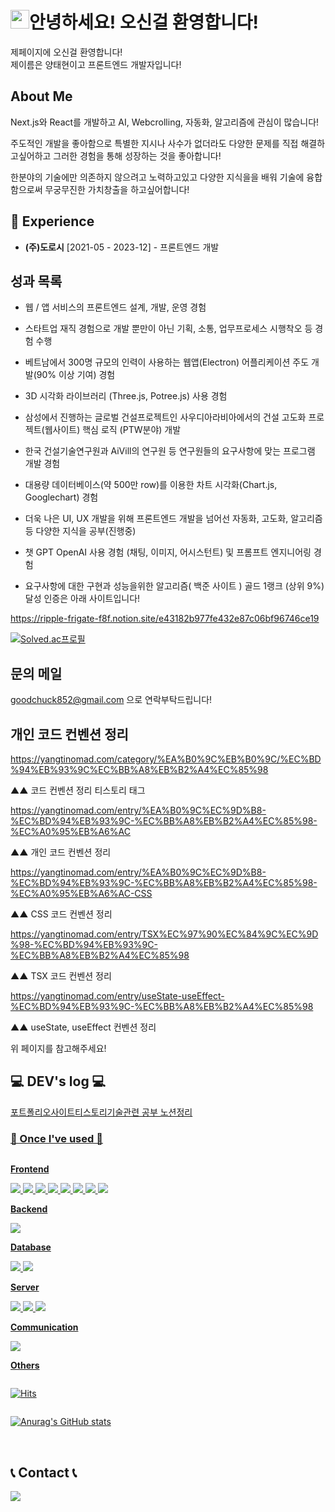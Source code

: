 <h1><img src="https://emojis.slackmojis.com/emojis/images/1531849430/4246/blob-sunglasses.gif?1531849430" width="30"/>안녕하세요! 오신걸 환영합니다!</h1>
<p>제페이지에 오신걸 환영합니다!</br> 제이름은 양태현이고 프론트엔드 개발자입니다!</p>

## About Me
Next.js와 React를 개발하고
AI, Webcrolling, 자동화, 알고리즘에 관심이 많습니다!

<p>주도적인 개발을 좋아함으로 특별한 지시나 사수가 없더라도 다양한 문제를 직접 해결하고싶어하고 그러한 경험을 통해 성장하는 것을 좋아합니다!</p>
<p>한분야의 기술에만 의존하지 않으려고 노력하고있고 다양한 지식을을 배워 기술에 융합함으로써 무궁무진한 가치창출을 하고싶어합니다!</p>

## 💼 Experience
- **(주)도로시** [2021-05 - 2023-12] - 프론트엔드 개발

## 성과 목록
- 웹 / 앱 서비스의 프론트엔드 설계, 개발, 운영 경험

- 스타트업 재직 경험으로 개발 뿐만이 아닌 기획, 소통, 업무프로세스 시행착오 등 경험 수행

- 베트남에서 300명 규모의 인력이 사용하는 웹앱(Electron) 어플리케이션 주도 개발(90% 이상 기여) 경험

- 3D 시각화 라이브러리 (Three.js, Potree.js) 사용 경험

- 삼성에서 진행하는 글로벌 건설프로젝트인 사우디아라비아에서의 건설 고도화 프로젝트(웹사이트) 핵심 로직 (PTW분야) 개발

- 한국 건설기술연구원과 AiVill의 연구원 등 연구원들의 요구사항에 맞는 프로그램 개발 경험

- 대용량 데이터베이스(약 500만 row)를 이용한 차트 시각화(Chart.js, Googlechart) 경험

- 더욱 나은 UI, UX 개발을 위해 프론트엔드 개발을 넘어선 자동화, 고도화, 알고리즘 등 다양한 지식을 공부(진행중)

- 챗 GPT OpenAI 사용 경험 (채팅, 이미지, 어시스턴트) 및 프롬프트 엔지니어링 경험

- 요구사항에 대한 구현과 성능을위한 알고리즘( 백준 사이트 ) 골드 1랭크 (상위 9%) 달성 인증은 아래 사이트입니다!

https://ripple-frigate-f8f.notion.site/e43182b977fe432e87c06bf96746ce19

[![Solved.ac프로필](http://mazassumnida.wtf/api/generate_badge?boj=y502100)](https://solved.ac/y502100)

## 문의 메일
goodchuck852@gmail.com 으로 연락부탁드립니다!

## 개인 코드 컨벤션 정리

https://yangtinomad.com/category/%EA%B0%9C%EB%B0%9C/%EC%BD%94%EB%93%9C%EC%BB%A8%EB%B2%A4%EC%85%98

▲▲ 코드 컨벤션 정리 티스토리 태그

https://yangtinomad.com/entry/%EA%B0%9C%EC%9D%B8-%EC%BD%94%EB%93%9C-%EC%BB%A8%EB%B2%A4%EC%85%98-%EC%A0%95%EB%A6%AC

▲▲ 개인 코드 컨벤션 정리

https://yangtinomad.com/entry/%EA%B0%9C%EC%9D%B8-%EC%BD%94%EB%93%9C-%EC%BB%A8%EB%B2%A4%EC%85%98-%EC%A0%95%EB%A6%AC-CSS

▲▲ CSS 코드 컨벤션 정리

https://yangtinomad.com/entry/TSX%EC%97%90%EC%84%9C%EC%9D%98-%EC%BD%94%EB%93%9C-%EC%BB%A8%EB%B2%A4%EC%85%98

▲▲ TSX 코드 컨벤션 정리

https://yangtinomad.com/entry/useState-useEffect-%EC%BD%94%EB%93%9C-%EC%BB%A8%EB%B2%A4%EC%85%98

▲▲ useState, useEffect 컨벤션 정리


위 페이지를 참고해주세요!

## 💻 DEV's log 💻
<div style="display:flex; flex-direction:row;">
        <a href="https://goodchuck.github.io/YangTi-PortFolio/">포트폴리오사이트</a>
        <br>
        <a href="https://yangtinomad.com/">티스토리
        <br>
        <a href="https://ripple-frigate-f8f.notion.site/Skills-78f0b8ca2217494ba83b17e8333cdc55?pvs=4">기술관련 공부 노션정리
</div>



### 🔨 Once I've used 🔨
<div style="display:flex; flex-direction:column; align-items:flex-start;">
        <!-- Frontend -->
    <p><strong>Frontend</strong></p>
    <div>
        <img src="https://img.shields.io/badge/html5-E34F26?style=flat-square&logo=html5&logoColor=white"> 
        <img src="https://img.shields.io/badge/css-1572B6?style=flat-square&logo=css3&logoColor=white"> 
        <img src="https://img.shields.io/badge/javascript-F7DF1E?style=flat-square&logo=javascript&logoColor=black">
        <img src="https://img.shields.io/badge/bootstrap-7952B3?style=flat-square&logo=bootstrap&logoColor=white">
        <img src="https://img.shields.io/badge/React-61DAFB?style=flat-square&logo=react&logoColor=black">
        <img src="https://img.shields.io/badge/JQuery-0769AD?style=flat-square&logo=jquery&logoColor=white">
        <img src="https://img.shields.io/badge/Ajax-00758F?style=flat-square&logo=ajax&logoColor=white">
        <img src="https://img.shields.io/badge/TypeScript-3178C6?style=flat-square&logo=typescript&logoColor=white">
    </div>
        <!-- Backend -->
    <p><strong>Backend</strong></p>
    <div>
        <img src="https://img.shields.io/badge/Java-007396?style=for-the-badge&logo=Java&logoColor=white"> 
        <!--         <img src="https://img.shields.io/badge/Spring Boot-6DB33F?style=for-the-badge&logo=spring boot&logoColor=white">  -->
    </div>
    <!-- Database -->
    <p><strong>Database</strong></p>
    <div>
        <img src="https://img.shields.io/badge/oracle-F80000?style=for-the-badge&logo=oracle&logoColor=white"> 
        <img src="https://img.shields.io/badge/mysql-4479A1?style=for-the-badge&logo=mysql&logoColor=white"> 
        <!--         <img src="https://img.shields.io/badge/firebase-FFCA28?style=for-the-badge&logo=firebase&logoColor=white"> -->
    </div>
    <!-- Server -->
    <p><strong>Server</strong></p>
    <div>
        <img src="https://img.shields.io/badge/linux-FCC624?style=for-the-badge&logo=linux&logoColor=black"> 
        <img src="https://img.shields.io/badge/apache tomcat-F8DC75?style=for-the-badge&logo=apachetomcat&logoColor=black">
        <img src="https://img.shields.io/badge/Amazon AWS-232F3E?style=for-the-badge&logo=amazon aws&logoColor=white"> 
    </div>
            <!-- Communication -->
    <p><strong>Communication</strong></p>
    <div>
        <img src="https://img.shields.io/badge/Figma-F24E1E?style=flat-square&logo=figma&logoColor=white">
    </div>
    <!-- Others -->
    <p><strong>Others</strong></p>
    <div>
<!--         <img src="https://img.shields.io/badge/Kotlin-7F52FF?style=flat-square&logo=kotlin&logoColor=white"> -->
<!--         <img src="https://img.shields.io/badge/Andoid Studio-3DDC84?style=flat-square&logo=android studio&logoColor=white"> -->
<!--         <img src="https://img.shields.io/badge/python-3776AB?style=flat-square&logo=python&logoColor=white">  -->
</div>

[![Hits](https://hits.seeyoufarm.com/api/count/incr/badge.svg?url=https%3A%2F%2Fgithub.com%2Fgoodchuck%2Fhit-counter&count_bg=%2379C83D&title_bg=%23555555&icon=&icon_color=%23E7E7E7&title=hits&edge_flat=false)](https://hits.seeyoufarm.com)
<br>

[![Anurag's GitHub stats](https://github-readme-stats.vercel.app/api?username=goodchuck&count_private=true&show_icons=true)](https://github.com/anuraghazra/github-readme-stats)

<div align="left">


<br>


## 📞 Contact 📞
<div style="display:flex; flex-direction:row;">
    <a href="mailto:goodchuck852@gmail.com">
        <img src="https://img.shields.io/badge/Gmail-EA4335?style=for-the-badge&logo=Gmail&logoColor=white"> 
    </a>
</div>
<br>
    


<!--
**goodchuck/goodchuck** is a ✨ _special_ ✨ repository because its `README.md` (this file) appears on your GitHub profile.

Here are some ideas to get you started:

- 🔭 I’m currently working on ...
- 🌱 I’m currently learning ...
- 👯 I’m looking to collaborate on ...
- 🤔 I’m looking for help with ...
- 💬 Ask me about ...
- 📫 How to reach me: ...
- 😄 Pronouns: ...
- ⚡ Fun fact: ...
-->
